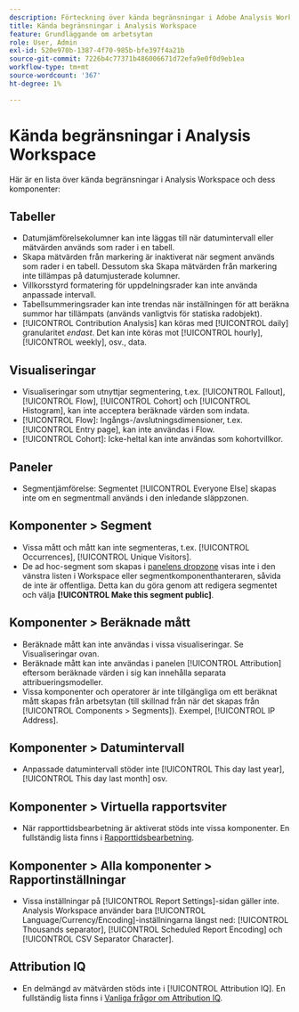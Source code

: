 ```yaml
---
description: Förteckning över kända begränsningar i Adobe Analysis Workspace och dess tillhörande komponenter
title: Kända begränsningar i Analysis Workspace
feature: Grundläggande om arbetsytan
role: User, Admin
exl-id: 520e970b-1387-4f70-985b-bfe397f4a21b
source-git-commit: 7226b4c77371b486006671d72efa9e0f0d9eb1ea
workflow-type: tm+mt
source-wordcount: '367'
ht-degree: 1%

---
```


# Kända begränsningar i Analysis Workspace

Här är en lista över kända begränsningar i Analysis Workspace och dess komponenter:

## Tabeller

* Datumjämförelsekolumner kan inte läggas till när datumintervall eller mätvärden används som rader i en tabell.
* Skapa mätvärden från markering är inaktiverat när segment används som rader i en tabell. Dessutom ska Skapa mätvärden från markering inte tillämpas på datumjusterade kolumner.
* Villkorsstyrd formatering för uppdelningsrader kan inte använda anpassade intervall.
* Tabellsummeringsrader kan inte trendas när inställningen för att beräkna summor har tillämpats (används vanligtvis för statiska radobjekt).
* [!UICONTROL Contribution Analysis] kan köras med  [!UICONTROL daily] granularitet  _endast_. Det kan inte köras mot [!UICONTROL hourly], [!UICONTROL weekly], osv., data.

## Visualiseringar

* Visualiseringar som utnyttjar segmentering, t.ex. [!UICONTROL Fallout], [!UICONTROL Flow], [!UICONTROL Cohort] och [!UICONTROL Histogram], kan inte acceptera beräknade värden som indata.
* [!UICONTROL Flow]: Ingångs-/avslutningsdimensioner, t.ex.  [!UICONTROL Entry page], kan inte användas i Flow.
* [!UICONTROL Cohort]: Icke-heltal kan inte användas som kohortvillkor.

## Paneler

* Segmentjämförelse: Segmentet [!UICONTROL Everyone Else] skapas inte om en segmentmall används i den inledande släppzonen.

## Komponenter > Segment

* Vissa mått och mått kan inte segmenteras, t.ex. [!UICONTROL Occurrences], [!UICONTROL Unique Visitors].
* De ad hoc-segment som skapas i [panelens dropzone](https://experienceleague.adobe.com/docs/analytics/analyze/analysis-workspace/panels/panels.html) visas inte i den vänstra listen i Workspace eller segmentkomponenthanteraren, såvida de inte är offentliga. Detta kan du göra genom att redigera segmentet och välja **[!UICONTROL Make this segment public]**.

## Komponenter > Beräknade mått

* Beräknade mått kan inte användas i vissa visualiseringar. Se Visualiseringar ovan.
* Beräknade mått kan inte användas i panelen [!UICONTROL Attribution] eftersom beräknade värden i sig kan innehålla separata attribueringsmodeller.
* Vissa komponenter och operatorer är inte tillgängliga om ett beräknat mått skapas från arbetsytan (till skillnad från när det skapas från [!UICONTROL Components > Segments]). Exempel, [!UICONTROL IP Address].

## Komponenter > Datumintervall

* Anpassade datumintervall stöder inte [!UICONTROL This day last year], [!UICONTROL This day last month] osv.

## Komponenter > Virtuella rapportsviter

* När rapporttidsbearbetning är aktiverat stöds inte vissa komponenter. En fullständig lista finns i [Rapporttidsbearbetning](/help/components/vrs/vrs-report-time-processing.md).

## Komponenter > Alla komponenter > Rapportinställningar

* Vissa inställningar på [!UICONTROL Report Settings]-sidan gäller inte. Analysis Workspace använder bara [!UICONTROL Language/Currency/Encoding]-inställningarna längst ned: [!UICONTROL Thousands separator], [!UICONTROL Scheduled Report Encoding] och [!UICONTROL CSV Separator Character].

## Attribution IQ

* En delmängd av mätvärden stöds inte i [!UICONTROL Attribution IQ]. En fullständig lista finns i [Vanliga frågor om Attribution IQ](../attribution/faq.md).

